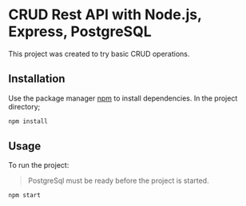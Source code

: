# CRUD Rest API with Node.js, Express, PostgreSQL
This project was created to try basic CRUD operations.

## Installation

Use the package manager [npm](https://www.npmjs.com) to install dependencies. In the project directory;

```bash
npm install
```

## Usage

To run the project:
> PostgreSql must be ready before the project is started.
```bash
npm start
```